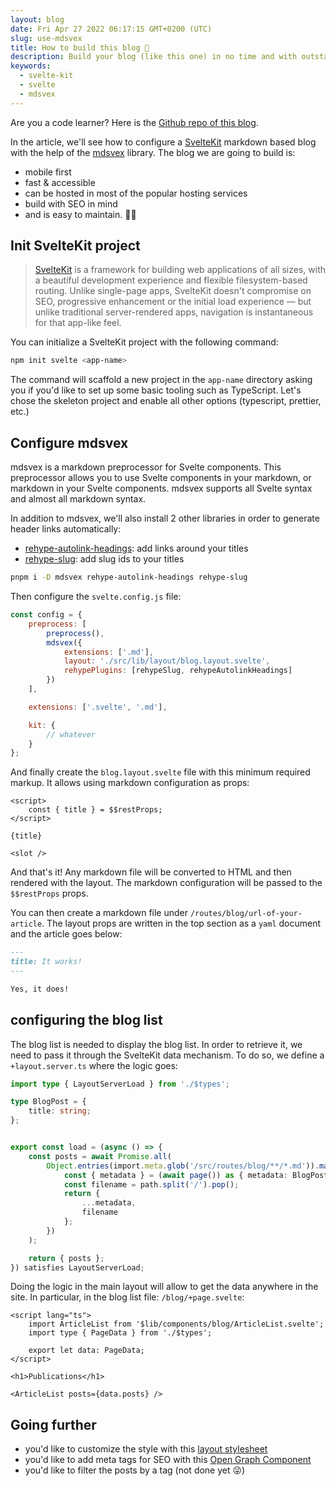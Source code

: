 ```yaml
---
layout: blog
date: Fri Apr 27 2022 06:17:15 GMT+0200 (UTC)
slug: use-mdsvex
title: How to build this blog 🔨
description: Build your blog (like this one) in no time and with outstanding performance with SvelteKit and Mdsvex
keywords:
  - svelte-kit
  - svelte
  - mdsvex
---
```


Are you a code learner? Here is the [Github repo of this blog](https://github.com/Ennoriel/machyme).

In the article, we'll see how to configure a [SvelteKit](https://kit.svelte.dev/) markdown based blog with the help of the [mdsvex](https://mdsvex.com/) library. The blog we are going to build is:

- mobile first
- fast & accessible
- can be hosted in most of the popular hosting services
- build with SEO in mind
- and is easy to maintain. 😮‍💨

## Init SvelteKit project

> [SvelteKit](https://kit.svelte.dev/) is a framework for building web applications of all sizes, with a beautiful development experience and flexible filesystem-based routing. Unlike single-page apps, SvelteKit doesn't compromise on SEO, progressive enhancement or the initial load experience — but unlike traditional server-rendered apps, navigation is instantaneous for that app-like feel.

You can initialize a SvelteKit project with the following command:

```bash
npm init svelte <app-name>
```

The command will scaffold a new project in the `app-name` directory asking you if you'd like to set up some basic tooling such as TypeScript. Let's chose the skeleton project and enable all other options (typescript, prettier, etc.)

## Configure mdsvex

mdsvex is a markdown preprocessor for Svelte components. This preprocessor allows you to use Svelte components in your markdown, or markdown in your Svelte components. mdsvex supports all Svelte syntax and almost all markdown syntax.

In addition to mdsvex, we'll also install 2 other libraries in order to generate header links automatically:

- [rehype-autolink-headings](https://github.com/rehypejs/rehype-autolink-headings): add links around your titles
- [rehype-slug](https://github.com/rehypejs/rehype-slug): add slug ids to your titles

```bash
pnpm i -D mdsvex rehype-autolink-headings rehype-slug
```

Then configure the `svelte.config.js` file:

```js
const config = {
	preprocess: [
		preprocess(),
		mdsvex({
			extensions: ['.md'],
			layout: './src/lib/layout/blog.layout.svelte',
			rehypePlugins: [rehypeSlug, rehypeAutolinkHeadings]
		})
	],

	extensions: ['.svelte', '.md'],

	kit: {
		// whatever
	}
};
```

And finally create the `blog.layout.svelte` file with this minimum required markup. It allows using markdown configuration as props:

```svelte
<script>
	const { title } = $$restProps;
</script>

{title}

<slot />
```

And that's it! Any markdown file will be converted to HTML and then rendered with the layout. The markdown configuration will be passed to the `$$restProps` props.

You can then create a markdown file under `/routes/blog/url-of-your-article`. The layout props are written in the top section as a `yaml` document and the article goes below:

```md
---
title: It works!
---

Yes, it does!
```

## configuring the blog list

The blog list is needed to display the blog list. In order to retrieve it, we need to pass it through the SvelteKit data mechanism. To do so, we define a `+layout.server.ts` where the logic goes:

```typescript
import type { LayoutServerLoad } from './$types';

type BlogPost = {
	title: string;
};


export const load = (async () => {
	const posts = await Promise.all(
		Object.entries(import.meta.glob('/src/routes/blog/**/*.md')).map(async ([path, page]) => {
			const { metadata } = (await page()) as { metadata: BlogPost };
			const filename = path.split('/').pop();
			return {
				...metadata,
				filename
			};
		})
	);

	return { posts };
}) satisfies LayoutServerLoad;
```

Doing the logic in the main layout will allow to get the data anywhere in the site. In particular, in the blog list file: `/blog/+page.svelte`:

```svelte
<script lang="ts">
	import ArticleList from '$lib/components/blog/ArticleList.svelte';
	import type { PageData } from './$types';

	export let data: PageData;
</script>

<h1>Publications</h1>

<ArticleList posts={data.posts} />
```

## Going further

- you'd like to customize the style with this [layout stylesheet](https://github.com/Ennoriel/machyme/blob/edf654885b8a5bea0b6090ec28bf8a43a7ca84a2/src/lib/layout/blog.layout.svelte)
- you'd like to add meta tags for SEO with this [Open Graph Component](https://github.com/Ennoriel/machyme/blob/edf654885b8a5bea0b6090ec28bf8a43a7ca84a2/src/lib/components/OpenGraph.svelte)
- you'd like to filter the posts by a tag (not done yet 😜)
